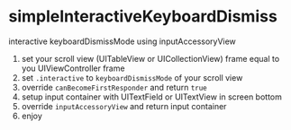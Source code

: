 # simpleInteractiveKeyboardDismiss
interactive keyboardDismissMode using inputAccessoryView

1. set your scroll view (UITableView or UICollectionView) frame equal to you UIViewController frame
2. set `.interactive` to `keyboardDismissMode` of your scroll view
3. override `canBecomeFirstResponder` and return `true`
4. setup input container with UITextField or UITextView in screen bottom
5. override `inputAccessoryView` and return input container
6. enjoy
